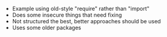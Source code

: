 * Example using old-style "require" rather than "import"
* Does some insecure things that need fixing
* Not structured the best, better approaches should be used
* Uses some older packages
